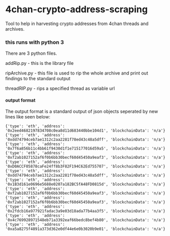 # 4chan-crypto-address-scraping
Tool to help in harvesting crypto addresses from 4chan threads and archives.

### this runs with python 3

There are 3 python files.

addRip.py - this is the library file

ripArchive.py - this file is used to rip the whole archive and print out findings to the standard output


threadRIP.py - rips a specified thread as variable url



#### output format

The output format is a standard output of json objects seperated by new lines like seen below:

```
{'type': 'eth', 'address': '0x2eed4682197834708c0ea8d11d683440bbe104d1', 'blockchainData': 'n/a'}
{'type': 'eth', 'address': '0xdd74794ceb7ae1312c2aa2281f78ed43c48a5dff', 'blockchainData': 'n/a'}
{'type': 'eth', 'address': '0x7f6a856b11c4bb61f9430d1f1e715177016d59a5', 'blockchainData': 'n/a'}
{'type': 'eth', 'address': '0xf2ab1027152af6f0b6bb30becf60d45450a9eaf3', 'blockchainData': 'n/a'}
{'type': 'eth', 'address': '0xD0ACCF05878caFe24ff8b3F82F194C62Ed755707', 'blockchainData': 'n/a'}
{'type': 'eth', 'address': '0xdd74794ceb7ae1312c2aa2281f78ed43c48a5dff', 'blockchainData': 'n/a'}
{'type': 'eth', 'address': '0x1B3d161e0696e5688e0207a182BC5fA48FD0815d', 'blockchainData': 'n/a'}
{'type': 'eth', 'address': '0xf2ab1027152af6f0b6bb30becf60d45450a9eaf3', 'blockchainData': 'n/a'}
{'type': 'eth', 'address': '0xf2ab1027152af6f0b6bb30becf60d45450a9eaf3', 'blockchainData': 'n/a'}
{'type': 'eth', 'address': '0x2fdcb16a977921fadac3a9e03d18ada77b4aa3f5', 'blockchainData': 'n/a'}
{'type': 'eth', 'address': '0x4c769928971548eb71a3392eaf66bedc8bef4b80', 'blockchainData': 'n/a'}
{'type': 'eth', 'address': '0xa5a8275f4891a373d362e0df44e6e0b3020b9e01', 'blockchainData': 'n/a'}
```
